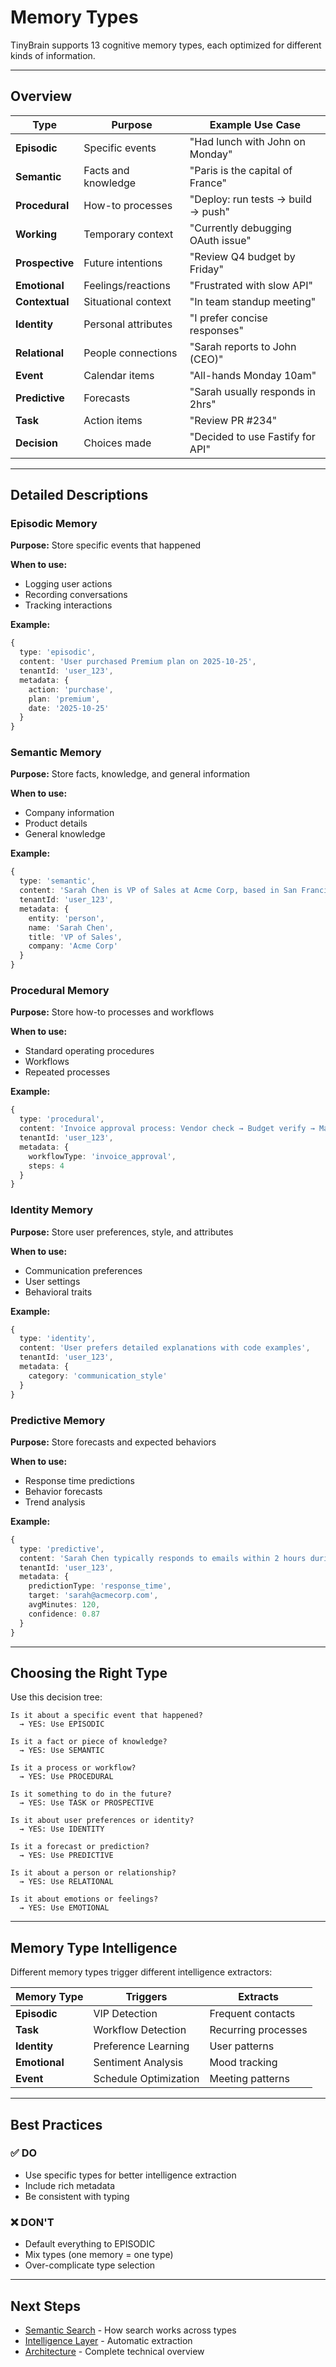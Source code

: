 # Memory Types

TinyBrain supports 13 cognitive memory types, each optimized for different kinds of information.

---

## Overview

| Type | Purpose | Example Use Case |
|------|---------|------------------|
| **Episodic** | Specific events | "Had lunch with John on Monday" |
| **Semantic** | Facts and knowledge | "Paris is the capital of France" |
| **Procedural** | How-to processes | "Deploy: run tests → build → push" |
| **Working** | Temporary context | "Currently debugging OAuth issue" |
| **Prospective** | Future intentions | "Review Q4 budget by Friday" |
| **Emotional** | Feelings/reactions | "Frustrated with slow API" |
| **Contextual** | Situational context | "In team standup meeting" |
| **Identity** | Personal attributes | "I prefer concise responses" |
| **Relational** | People connections | "Sarah reports to John (CEO)" |
| **Event** | Calendar items | "All-hands Monday 10am" |
| **Predictive** | Forecasts | "Sarah usually responds in 2hrs" |
| **Task** | Action items | "Review PR #234" |
| **Decision** | Choices made | "Decided to use Fastify for API" |

---

## Detailed Descriptions

### Episodic Memory
**Purpose:** Store specific events that happened

**When to use:**
- Logging user actions
- Recording conversations
- Tracking interactions

**Example:**
```typescript
{
  type: 'episodic',
  content: 'User purchased Premium plan on 2025-10-25',
  tenantId: 'user_123',
  metadata: {
    action: 'purchase',
    plan: 'premium',
    date: '2025-10-25'
  }
}
```

### Semantic Memory
**Purpose:** Store facts, knowledge, and general information

**When to use:**
- Company information
- Product details
- General knowledge

**Example:**
```typescript
{
  type: 'semantic',
  content: 'Sarah Chen is VP of Sales at Acme Corp, based in San Francisco',
  tenantId: 'user_123',
  metadata: {
    entity: 'person',
    name: 'Sarah Chen',
    title: 'VP of Sales',
    company: 'Acme Corp'
  }
}
```

### Procedural Memory
**Purpose:** Store how-to processes and workflows

**When to use:**
- Standard operating procedures
- Workflows
- Repeated processes

**Example:**
```typescript
{
  type: 'procedural',
  content: 'Invoice approval process: Vendor check → Budget verify → Manager approval → Submit to accounting',
  tenantId: 'user_123',
  metadata: {
    workflowType: 'invoice_approval',
    steps: 4
  }
}
```

### Identity Memory
**Purpose:** Store user preferences, style, and attributes

**When to use:**
- Communication preferences
- User settings
- Behavioral traits

**Example:**
```typescript
{
  type: 'identity',
  content: 'User prefers detailed explanations with code examples',
  tenantId: 'user_123',
  metadata: {
    category: 'communication_style'
  }
}
```

### Predictive Memory
**Purpose:** Store forecasts and expected behaviors

**When to use:**
- Response time predictions
- Behavior forecasts
- Trend analysis

**Example:**
```typescript
{
  type: 'predictive',
  content: 'Sarah Chen typically responds to emails within 2 hours during work hours',
  tenantId: 'user_123',
  metadata: {
    predictionType: 'response_time',
    target: 'sarah@acmecorp.com',
    avgMinutes: 120,
    confidence: 0.87
  }
}
```

---

## Choosing the Right Type

Use this decision tree:

```
Is it about a specific event that happened?
  → YES: Use EPISODIC

Is it a fact or piece of knowledge?
  → YES: Use SEMANTIC

Is it a process or workflow?
  → YES: Use PROCEDURAL

Is it something to do in the future?
  → YES: Use TASK or PROSPECTIVE

Is it about user preferences or identity?
  → YES: Use IDENTITY

Is it a forecast or prediction?
  → YES: Use PREDICTIVE

Is it about a person or relationship?
  → YES: Use RELATIONAL

Is it about emotions or feelings?
  → YES: Use EMOTIONAL
```

---

## Memory Type Intelligence

Different memory types trigger different intelligence extractors:

| Memory Type | Triggers | Extracts |
|-------------|----------|----------|
| **Episodic** | VIP Detection | Frequent contacts |
| **Task** | Workflow Detection | Recurring processes |
| **Identity** | Preference Learning | User patterns |
| **Emotional** | Sentiment Analysis | Mood tracking |
| **Event** | Schedule Optimization | Meeting patterns |

---

## Best Practices

### ✅ DO

- Use specific types for better intelligence extraction
- Include rich metadata
- Be consistent with typing

### ❌ DON'T

- Default everything to EPISODIC
- Mix types (one memory = one type)
- Over-complicate type selection

---

## Next Steps

- [Semantic Search](./semantic-search.md) - How search works across types
- [Intelligence Layer](./intelligence-layer.md) - Automatic extraction
- [Architecture](./architecture.md) - Complete technical overview
